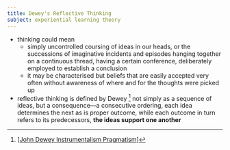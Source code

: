 ```yaml
---
title: Dewey's Reflective Thinking
subject: experiential learning theory
---
```

- thinking could mean 
	- simply uncontrolled coursing of ideas in our heads, or the successions of imaginative incidents and episodes hanging together on a continuous thread, having a certain conference, deliberately employed to establish a conclusion
	- it may be characterised but beliefs that are easily accepted very often without awareness of where and for the thoughts were picked up
- reflective thinking is defined by Dewey [^JD] not simply as a sequence of ideas, but a consequence—a consecutive ordering, each idea determines the next as is proper outcome, while each outcome in turn refers to its predecessors, **the ideas support one another**

[^JD]: [[John Dewey Instrumentalism Pragmatism]]

[//begin]: # "Autogenerated link references for markdown compatibility"
[John Dewey Instrumentalism Pragmatism]: john-dewey-instrumentalism-pragmatism "John Dewey Instrumentalism Pragmatism"
[//end]: # "Autogenerated link references"